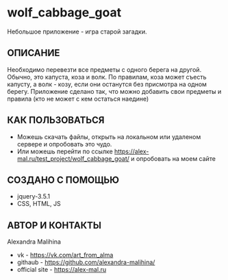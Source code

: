 # wolf_cabbage_goat

Небольшое приложение - игра старой загадки.

ОПИСАНИЕ
-----------------------
Необходимо перевезти все предметы с одного берега на другой. Обычно, это капуста, коза и волк. По правилам, коза может съесть капусту, а волк - козу, если они останутся без присмотра на одном берегу.
Приложение сделано так, что можно добавить свои предметы и правила (кто не может с кем остаться наедине)

КАК ПОЛЬЗОВАТЬСЯ
-----------------------
  - Можешь скачать файлы, открыть на локальном или удаленом сервере и опробовать это чудо.
  - Или можешь перейти по ссылке https://alex-mal.ru/test_project/wolf_cabbage_goat/ и опробовать на моем сайте
  
СОЗДАНО С ПОМОЩЬЮ
-----------------------
- jquery-3.5.1
- CSS, HTML, JS

АВТОР И КОНТАКТЫ
-------------------------
Alexandra Malihina
* vk - https://vk.com/art_from_alma
* githaub - https://github.com/alexandra-malihina/
* official site - https://alex-mal.ru


